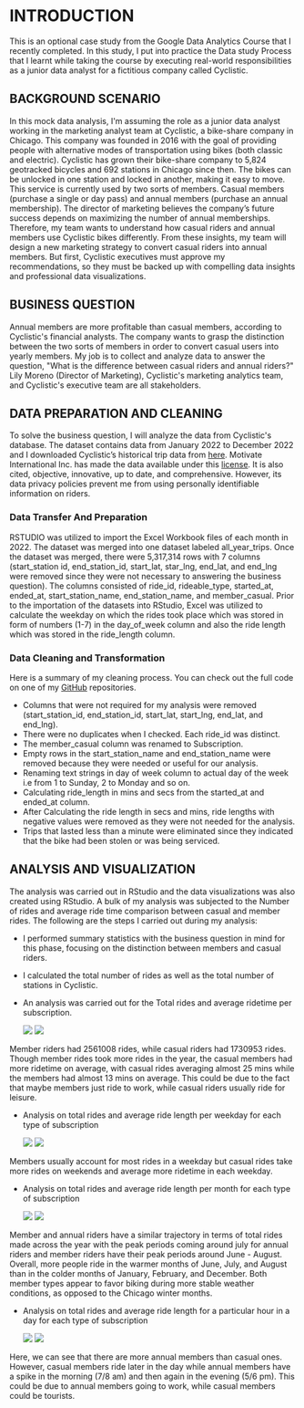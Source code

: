 # INTRODUCTION
This is an optional case study from the Google Data Analytics Course that I recently completed. In this study, I put into practice the Data study Process that I learnt while taking the course by executing real-world responsibilities as a junior data analyst for a fictitious company called Cyclistic.


## BACKGROUND SCENARIO
In this mock data analysis, I'm assuming the role as a junior data analyst working in the marketing analyst team at Cyclistic, a bike-share company in Chicago. This company was founded in 2016 with the goal of providing people with alternative modes of transportation using bikes (both classic and electric). Cyclistic has grown their bike-share company to 5,824 geotracked bicycles and 692 stations in Chicago since then. The bikes can be unlocked in one station and locked in another, making it easy to move. This service is currently used by two sorts of members. Casual members (purchase a single or day pass) and annual members (purchase an annual membership). The director of marketing believes the company’s future success depends on maximizing the number of annual memberships. Therefore, my team wants to understand how casual riders and annual members use Cyclistic bikes differently. From these insights, my team will design a new marketing strategy to convert casual riders into annual members. But first, Cyclistic executives must approve my recommendations, so they must be backed up with compelling data insights and professional data visualizations.

## BUSINESS QUESTION
Annual members are more profitable than casual members, according to Cyclistic's financial analysts. The company wants to grasp the distinction between the two sorts of members in order to convert casual users into yearly members. My job is to collect and analyze data to answer the question, "What is the difference between casual riders and annual riders?" Lily Moreno (Director of Marketing), Cyclistic's marketing analytics team, and Cyclistic's executive team are all stakeholders.

## DATA PREPARATION AND CLEANING
To solve the business question, I will analyze the data from Cyclistic's database. The dataset contains data from January 2022 to December 2022 and I downloaded Cyclistic’s historical trip data from [here](https://divvy-tripdata.s3.amazonaws.com/index.html). Motivate International Inc. has made the data available under this [license](https://divvybikes.com/data-license-agreement). It is also cited, objective, innovative, up to date, and comprehensive. However, its data privacy policies prevent me from using personally identifiable information on riders.

### Data Transfer And Preparation
RSTUDIO was utilized to import the Excel Workbook files of each month in 2022. The dataset was merged into one dataset labeled all_year_trips. Once the dataset was merged, there were 5,317,314 rows with 7 columns (start_station id, end_station_id, start_lat, star_lng, end_lat, and end_lng were removed since they were not necessary to answering the business question). The columns consisted of ride_id, rideable_type, started_at, ended_at, start_station_name, end_station_name, and member_casual. Prior to the importation of the datasets into RStudio, Excel was utilized to calculate the weekday on which the rides took place which was stored in form of numbers (1-7) in the day_of_week column and also the ride length which was stored in the ride_length column. 

### Data Cleaning and Transformation
Here is a summary of my cleaning process. You can check out the full code on one of my [GitHub](https://github.com/EmmanuelOrunta/Google-Capstone/blob/main/Capstone%20Script.R) repositories. 

- Columns that were not required for my analysis were removed (start_station_id, end_station_id, start_lat, start_lng, end_lat, and end_lng).
- There were no duplicates when I checked. Each ride_id was distinct.
- The member_casual column was renamed to Subscription.
- Empty rows in the start_station_name and end_station_name were removed because they were needed or useful for our analysis.
- Renaming text strings in day of week column to actual day of the week i.e from 1 to Sunday, 2 to Monday and so on.
- Calculating ride_length in mins and secs from the started_at and ended_at column.
- After Calculating the ride length in secs and mins, ride lengths with negative values were removed as they were not needed for the analysis.
- Trips that lasted less than a minute were eliminated since they indicated that the bike had been stolen or was being serviced.


## ANALYSIS AND VISUALIZATION
The analysis was carried out in RStudio and the data visualizations was also created using RStudio. A bulk of my analysis was subjected to the Number of rides and average ride time comparison between casual and member rides. The following are the steps I carried out during my analysis:

- I performed summary statistics with the business question in mind for this phase, focusing on the distinction between members and casual riders.
- I calculated the total number of rides as well as the total number of stations in Cyclistic.
- An analysis was carried out for the Total rides and average ridetime per subscription.


   ![](Total-Rides-Vs-Subscription.png)     ![](avg_ridetime_subscription.png)

Member riders had 2561008 rides, while casual riders had 1730953 rides. Though member rides took more rides in the year, the casual members had more ridetime on average, with casual rides averaging almost 25 mins while the members had almost 13 mins on average. This could be due to the fact that maybe members just ride to work, while casual riders usually ride for leisure.

- Analysis on total rides and average ride length per weekday for each type of subscription


   ![](total_rides_subscription_perday.png)     ![](avgridetime_subscription_perday.png)

Members usually account for most rides in a weekday but casual rides take more rides on weekends and average more ridetime in each weekday. 

- Analysis on total rides and average ride length per month for each type of subscription


   ![](total_rides_avgridetime_subscription_month.png)     ![](avgridetime_subscription_month.png)

Member and annual riders have a similar trajectory in terms of total rides made across the year with the peak periods coming around july for annual riders and member riders have their peak periods around June - August. Overall, more people ride in the warmer months of June, July, and August than in the colder months of January, February, and December. Both member types appear to favor biking during more stable weather conditions, as opposed to the Chicago winter months.

- Analysis on total rides and average ride length for a particular hour in a day for each type of subscription


   ![](total_rides_subscription_time.png)     ![](avgridetime_subscription_time.png)

Here, we can see that there are more annual members than casual ones. However, casual members ride later in the day while annual members have a spike in the morning (7/8 am) and then again in the evening (5/6 pm). This could be due to annual members going to work, while casual members could be tourists. 
